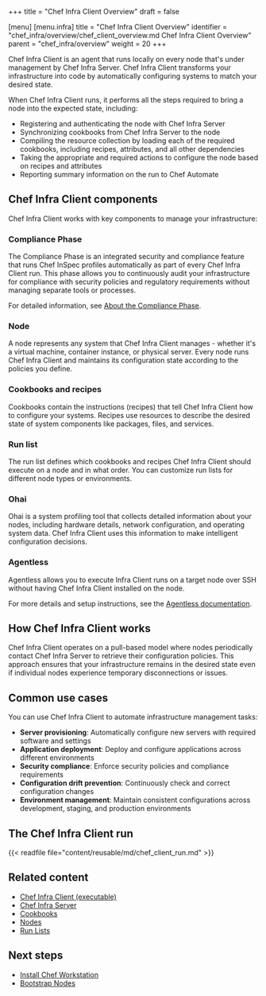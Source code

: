 +++
title = "Chef Infra Client Overview"
draft = false

[menu]
  [menu.infra]
    title = "Chef Infra Client Overview"
    identifier = "chef_infra/overview/chef_client_overview.md Chef Infra Client Overview"
    parent = "chef_infra/overview"
    weight = 20
+++

Chef Infra Client is an agent that runs locally on every node that's under management by Chef Infra Server.
Chef Infra Client transforms your infrastructure into code by automatically configuring systems to match your desired state.

When Chef Infra Client runs, it performs all the steps required to bring a node into the expected state, including:

- Registering and authenticating the node with Chef Infra Server
- Synchronizing cookbooks from Chef Infra Server to the node
- Compiling the resource collection by loading each of the required cookbooks, including recipes, attributes, and all other dependencies
- Taking the appropriate and required actions to configure the node based on recipes and attributes
- Reporting summary information on the run to Chef Automate

## Chef Infra Client components

Chef Infra Client works with key components to manage your infrastructure:

### Compliance Phase

The Compliance Phase is an integrated security and compliance feature that runs Chef InSpec profiles automatically as part of every Chef Infra Client run.
This phase allows you to continuously audit your infrastructure for compliance with security policies and regulatory requirements without managing separate tools or processes.

For detailed information, see [About the Compliance Phase](/chef_compliance_phase/).

### Node

A node represents any system that Chef Infra Client manages - whether it's a virtual machine, container instance, or physical server.
Every node runs Chef Infra Client and maintains its configuration state according to the policies you define.

### Cookbooks and recipes

Cookbooks contain the instructions (recipes) that tell Chef Infra Client how to configure your systems.
Recipes use resources to describe the desired state of system components like packages, files, and services.

### Run list

The run list defines which cookbooks and recipes Chef Infra Client should execute on a node and in what order.
You can customize run lists for different node types or environments.

### Ohai

Ohai is a system profiling tool that collects detailed information about your nodes, including hardware details, network configuration, and operating system data.
Chef Infra Client uses this information to make intelligent configuration decisions.

### Agentless

Agentless allows you to execute Infra Client runs on a target node over SSH without having Chef Infra Client installed on the node.

For more details and setup instructions, see the [Agentless documentation](/target_mode/).

## How Chef Infra Client works

Chef Infra Client operates on a pull-based model where nodes periodically contact Chef Infra Server to retrieve their configuration policies.
This approach ensures that your infrastructure remains in the desired state even if individual nodes experience temporary disconnections or issues.

## Common use cases

You can use Chef Infra Client to automate infrastructure management tasks:

- **Server provisioning**: Automatically configure new servers with required software and settings
- **Application deployment**: Deploy and configure applications across different environments
- **Security compliance**: Enforce security policies and compliance requirements
- **Configuration drift prevention**: Continuously check and correct configuration changes
- **Environment management**: Maintain consistent configurations across development, staging, and production environments

## The Chef Infra Client run

{{< readfile file="content/reusable/md/chef_client_run.md" >}}

## Related content

- [Chef Infra Client (executable)](/ctl_chef_client/)
- [Chef Infra Server](/server/)
- [Cookbooks](/cookbooks/)
- [Nodes](/nodes/)
- [Run Lists](/run_lists/)

## Next steps

- [Install Chef Workstation](/workstation/install_workstation/)
- [Bootstrap Nodes](/install_bootstrap/)
